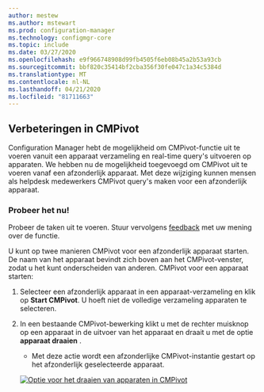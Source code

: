 ```yaml
---
author: mestew
ms.author: mstewart
ms.prod: configuration-manager
ms.technology: configmgr-core
ms.topic: include
ms.date: 03/27/2020
ms.openlocfilehash: e9f966748908d99fb4505f6eb08b45a2b53a93cb
ms.sourcegitcommit: bbf820c35414bf2cba356f30fe047c1a34c5384d
ms.translationtype: MT
ms.contentlocale: nl-NL
ms.lasthandoff: 04/21/2020
ms.locfileid: "81711663"
---
```

## <a name="improvements-to-cmpivot"></a><a name="bkmk_cmpivot"></a>Verbeteringen in CMPivot
<!--6518631-->
Configuration Manager hebt de mogelijkheid om CMPivot-functie uit te voeren vanuit een apparaat verzameling en real-time query's uitvoeren op apparaten. We hebben nu de mogelijkheid toegevoegd om CMPivot uit te voeren vanaf een afzonderlijk apparaat. Met deze wijziging kunnen mensen als helpdesk medewerkers CMPivot query's maken voor een afzonderlijk apparaat.  

### <a name="try-it-out"></a>Probeer het nu!

Probeer de taken uit te voeren. Stuur vervolgens [feedback](../../technical-preview-2003.md#bkmk_feedback) met uw mening over de functie.

U kunt op twee manieren CMPivot voor een afzonderlijk apparaat starten. De naam van het apparaat bevindt zich boven aan het CMPivot-venster, zodat u het kunt onderscheiden van anderen. CMPivot voor een apparaat starten:

1. Selecteer een afzonderlijk apparaat in een apparaat-verzameling en klik op **Start CMPivot**. U hoeft niet de volledige verzameling apparaten te selecteren.
1. In een bestaande CMPivot-bewerking klikt u met de rechter muisknop op een apparaat in de uitvoer van het apparaat en draait u met de optie **apparaat draaien** .
   - Met deze actie wordt een afzonderlijke CMPivot-instantie gestart op het afzonderlijk geselecteerde apparaat.

   [![Optie voor het draaien van apparaten in CMPivot](../../media/6518631-device-pivot.png)](../../media/6518631-device-pivot.png#lightbox)
